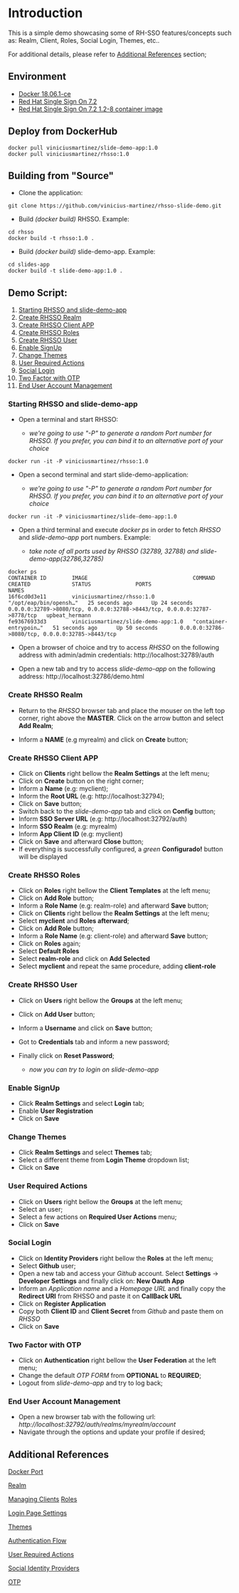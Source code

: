 # Introduction

This is a simple demo showcasing some of RH-SSO features/concepts such as: Realm, Client, Roles, Social Login, Themes, etc..

For additional details, please refer to [Additional References](#demo-additional-references) section;

## Environment

- [Docker 18.06.1-ce](https://docs.docker.com/install/)
- [Red Hat Single Sign On 7.2](https://access.redhat.com/documentation/en-us/red_hat_single_sign-on/7.2/)
- [Red Hat Single Sign On 7.2 1.2-8 container image](https://access.redhat.com/containers/?tab=security#/registry.access.redhat.com/redhat-sso-7/sso72-openshift/images/1.2-8.1539812404)

## Deploy from DockerHub
```
docker pull viniciusmartinez/slide-demo-app:1.0
docker pull viniciusmartinez/rhsso:1.0
```
## Building from "Source"

- Clone the application:
```
git clone https://github.com/vinicius-martinez/rhsso-slide-demo.git
```
- Build *(docker build)* RHSSO. Example:
```
cd rhsso
docker build -t rhsso:1.0 .
```
- Build *(docker build)* slide-demo-app. Example:
```
cd slides-app
docker build -t slide-demo-app:1.0 .
```

## Demo Script:

1. [Starting RHSSO and slide-demo-app](#demo-step-1)
2. [Create RHSSO Realm](#demo-step-2)
3. [Create RHSSO Client APP](#demo-step-3)
4. [Create RHSSO Roles](#demo-step-4)
5. [Create RHSSO User](#demo-step-5)
6. [Enable SignUp](#demo-step-6)
7. [Change Themes](#demo-step-7)
8. [User Required Actions](#demo-step-8)
9. [Social Login](#demo-step-9)
10. [Two Factor with OTP](#demo-step-10)
11. [End User Account Management](#demo-step-11)

### Starting RHSSO and slide-demo-app <a name="demo-step-1"></a>

* Open a terminal and start RHSSO:

  * *we're going to use "-P" to generate a random Port number for RHSSO. If you prefer, you can bind it to an alternative port of your choice*

```
docker run -it -P viniciusmartinez/rhsso:1.0
```

* Open a second terminal and start slide-demo-application:

  * *we're going to use "-P" to generate a random Port number for RHSSO. If you prefer, you can bind it to an alternative port of your choice*

```
docker run -it -P viniciusmartinez/slide-demo-app:1.0
```

* Open a third terminal and execute *docker ps* in order to fetch *RHSSO* and *slide-demo-app* port numbers. Example:

  * *take note of all ports used by RHSSO (32789, 32788) and slide-demo-app(32786,32785)*

```
docker ps
CONTAINER ID        IMAGE                                 COMMAND                  CREATED             STATUS              PORTS                                                                       NAMES
16f6cd0d3e11        viniciusmartinez/rhsso:1.0            "/opt/eap/bin/opensh…"   25 seconds ago      Up 24 seconds       0.0.0.0:32789->8080/tcp, 0.0.0.0:32788->8443/tcp, 0.0.0.0:32787->8778/tcp   upbeat_hermann
fe93676933d3        viniciusmartinez/slide-demo-app:1.0   "container-entrypoin…"   51 seconds ago      Up 50 seconds       0.0.0.0:32786->8080/tcp, 0.0.0.0:32785->8443/tcp
```

* Open a browser of choice and try to access *RHSSO* on the following address with admin/admin credentials:
http://localhost:32789/auth

* Open a new tab and try to access *slide-demo-app* on the following address:
http://localhost:32786/demo.html

### Create RHSSO Realm <a name="demo-step-2"></a>

* Return to the *RHSSO* browser tab and place the mouser on the left top corner, right above the **MASTER**. Click on the arrow button and select **Add Realm**;

* Inform a **NAME** (e.g myrealm) and click on **Create** button;

### Create RHSSO Client APP <a name="demo-step-3"></a>

* Click on **Clients** right bellow the **Realm Settings** at the left menu;
* Click on **Create** button on the right corner;
* Inform a **Name** (e.g: myclient);
* Inform the **Root URL** (e.g: http://localhost:32794);
* Click on **Save** button;
* Switch back to the *slide-demo-app* tab and click on **Config** button;
* Inform **SSO Server URL** (e.g: http://localhost:32792/auth)
* Inform **SSO Realm** (e.g: myrealm)
* Inform **App Client ID** (e.g: myclient)
* Click on **Save** and afterward **Close** button;
* If everything is successfully configured, a *green* **Configurado!** button will be displayed

### Create RHSSO Roles <a name="demo-step-4"></a>

* Click on **Roles** right bellow the **Client Templates** at the left menu;
* Click on **Add Role** button;
* Inform a **Role Name** (e.g: realm-role) and afterward **Save** button;
* Click on **Clients** right bellow the **Realm Settings** at the left menu;
* Select **myclient** and **Roles afterward**;
* Click on **Add Role** button;
* Inform a **Role Name** (e.g: client-role) and afterward **Save** button;
* Click on **Roles** again;
* Select **Default Roles**
* Select **realm-role** and click on **Add Selected**
* Select **myclient** and repeat the same procedure, adding **client-role**

### Create RHSSO User <a name="demo-step-5"></a>

* Click on **Users** right bellow the **Groups** at the left menu;
* Click on **Add User** button;
* Inform a **Username** and click on **Save** button;
* Got to **Credentials** tab and inform a new password;
* Finally click on **Reset Password**;

  * *now you can try to login on slide-demo-app*

### Enable SignUp <a name="demo-step-6"></a>

* Click **Realm Settings** and select **Login** tab;
* Enable **User Registration**
* Click on **Save**

### Change Themes <a name="demo-step-7"></a>

* Click **Realm Settings** and select **Themes** tab;
* Select a different theme from **Login Theme** dropdown list;
* Click on **Save**

### User Required Actions <a name="demo-step-8"></a>

* Click on **Users** right bellow the **Groups** at the left menu;
* Select an user;
* Select a few actions on **Required User Actions** menu;
* Click on **Save**

### Social Login <a name="demo-step-9"></a>

* Click on **Identity Providers** right bellow the **Roles** at the left menu;
* Select **Github** user;
* Open a new tab and access your *Github* account. Select **Settings** -> **Developer Settings** and finally click on: **New Oauth App**
* Inform an *Application name* and a *Homepage URL* and finally copy the **Redirect URI** from RHSSO and paste it on **CallBack URL**
* Click on **Register Application**
* Copy both **Client ID** and **Client Secret** from *Github* and paste them on *RHSSO*
* Click on **Save**

### Two Factor with OTP <a name="demo-step-10"></a>

* Click on **Authentication** right bellow the **User Federation** at the left menu;
* Change the default *OTP FORM* from **OPTIONAL** to **REQUIRED**;
* Logout from *slide-demo-app* and try to log back;

### End User Account Management <a name="demo-step-11"></a>

* Open a new browser tab with the following url: *http://localhost:32792/auth/realms/myrealm/account*
* Navigate through the options and update your profile if desired;

## Additional References <a name="demo-additional-references">

[Docker Port](https://docs.docker.com/engine/reference/commandline/port/)

[Realm](https://access.redhat.com/documentation/en-us/red_hat_single_sign-on/7.2/html-single/server_administration_guide/#the_master_realm)

[Managing Clients](https://access.redhat.com/documentation/en-us/red_hat_single_sign-on/7.2/html-single/server_administration_guide/#clients)
[Roles](https://access.redhat.com/documentation/en-us/red_hat_single_sign-on/7.2/html-single/server_administration_guide/#roles)

[Login Page Settings](https://access.redhat.com/documentation/en-us/red_hat_single_sign-on/7.2/html-single/server_administration_guide/#login_page_settings)

[Themes](https://access.redhat.com/documentation/en-us/red_hat_single_sign-on/7.2/html-single/server_administration_guide/#themes)

[Authentication Flow](https://access.redhat.com/documentation/en-us/red_hat_single_sign-on/7.2/html-single/server_administration_guide/#authentication-flows)

[User Required Actions](https://access.redhat.com/documentation/en-us/red_hat_single_sign-on/7.2/html-single/server_administration_guide/#required_actions)

[Social Identity Providers](https://access.redhat.com/documentation/en-us/red_hat_single_sign-on/7.2/html-single/server_administration_guide/#social_identity_providers)

[OTP](https://access.redhat.com/documentation/en-us/red_hat_single_sign-on/7.2/html-single/server_administration_guide/#otp_policies)

